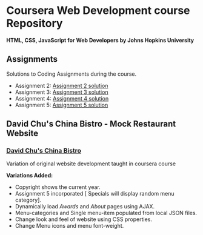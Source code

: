 # Coursera Web Development course Repository
**HTML, CSS, JavaScript for Web Developers by Johns Hopkins University**

## Assignments
Solutions to Coding Assignments during the course. 

-  Assignment 2: 	[Assignment 2 solution](https://vidtho.github.io/Coursera-webdev/mod2-solution/)
-  Assignment 3: 	[Assignment 3 solution](https://vidtho.github.io/Coursera-webdev/mod3-solution/)
-  Assignment 4: 	[Assignment 4 solution](https://vidtho.github.io/Coursera-webdev/mod4-solution/)
-  Assignment 5: 	[Assignment 5 solution](https://vidtho.github.io/Coursera-webdev/mod5-solution/)

## David Chu's China Bistro - Mock Restaurant Website
### [David Chu's China Bistro](https://vidtho.github.io/Coursera-webdev/restaurantwebsite/)
Variation of original website development taught in coursera course


**Variations Added:**
-  Copyright shows the current year.
-  Assignment 5 incorporated [ Specials will display random menu category].
-  Dynamically load *Awards* and *About* pages using AJAX.
-  Menu-categories and Single menu-item populated from local JSON files.
-  Change look and feel of website using CSS properties.
-  Change Menu icons and menu font-weight.
